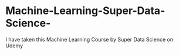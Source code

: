 # Machine-Learning-Super-Data-Science-
I have taken this  Machine Learning Course by Super Data Science on Udemy
